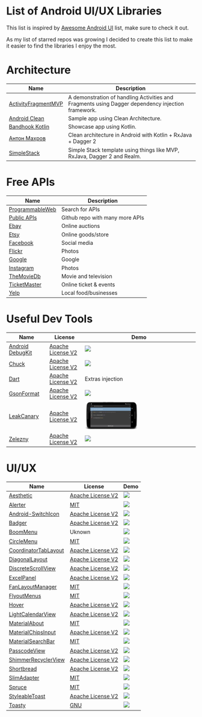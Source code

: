 List of Android UI/UX Libraries
==================

This list is inspired by [Awesome Android UI](https://github.com/wasabeef/awesome-android-ui) list, make sure to check it out.

As my list of starred repos was growing I decided to create this list to make it easier to find the libraries I enjoy the most.

Architecture
======================
Name | Description
--- | --- 
[ActivityFragmentMVP](https://github.com/spengilley/ActivityFragmentMVP) | A demonstration of handling Activities and Fragments using Dagger dependency injection framework.
[Android Clean](https://github.com/dmilicic/android-clean-sample-app) | Sample app using Clean Architecture.
[Bandhook Kotlin](https://github.com/antoniolg/Bandhook-Kotlin) | Showcase app using Kotlin.
[Антон Махров](https://medium.com/uptech-team/clean-architecture-in-android-with-kotlin-rxjava-dagger-2-2fdc7441edfc) | Clean architecture in Android with Kotlin + RxJava + Dagger 2
[SimpleStack](https://github.com/Zhuinden/simple-stack/tree/master/simple-stack-example-mvp) | Simple Stack template using things like MVP, RxJava, Dagger 2 and Realm.

Free APIs
======================
Name | Description
--- | --- 
[ProgrammableWeb](https://www.programmableweb.com/) | Search for APIs
[Public APIs](https://github.com/toddmotto/public-apis) | Github repo with many more APIs
[Ebay](https://go.developer.ebay.com/) | Online auctions
[Etsy](https://www.etsy.com/developers) | Online goods/store
[Facebook](https://developers.facebook.com/) | Social media
[Flickr](https://www.flickr.com/services/api/) | Photos
[Google](https://developers.google.com/android/) | Google
[Instagram](https://www.instagram.com/developer/) | Photos
[TheMovieDb](https://www.themoviedb.org/documentation/api) | Movie and television
[TicketMaster](http://developer.ticketmaster.com/) | Online ticket & events
[Yelp](https://www.yelp.com/developers/) | Local food/businesses

Useful Dev Tools
======================
Name | License | Demo
--- | --- | ---
[Android DebugKit](https://github.com/hulab/debugkit) | [Apache License V2](https://www.apache.org/licenses/LICENSE-2.0) | <img src="https://github.com/hulab/debugkit/raw/master/resources/screenshot.png" width="49%">
[Chuck](https://github.com/jgilfelt/chuck) | [Apache License V2](https://www.apache.org/licenses/LICENSE-2.0) | <img src="https://raw.githubusercontent.com/jgilfelt/chuck/master/assets/chuck.gif" width="49%">
[Dart](https://github.com/f2prateek/dart) | [Apache License V2](https://www.apache.org/licenses/LICENSE-2.0) | Extras injection
[GsonFormat](https://github.com/zzz40500/GsonFormat) | [Apache License V2](https://www.apache.org/licenses/LICENSE-2.0) | <img src="https://camo.githubusercontent.com/0d45c79c54ab57f6efe31e9019b11d93974fa039/687474703a2f2f75706c6f61642d696d616765732e6a69616e7368752e696f2f75706c6f61645f696d616765732f3136363836362d666639646333333661663732643764372e6769663f696d6167654d6f6772322f6175746f2d6f7269656e742f7374726970" width="49%">
[LeakCanary](https://github.com/square/leakcanary) | [Apache License V2](https://www.apache.org/licenses/LICENSE-2.0) | <img src="https://github.com/square/leakcanary/blob/master/assets/screenshot.png" width="49%">
[Zelezny](https://github.com/avast/android-butterknife-zelezny) | [Apache License V2](https://www.apache.org/licenses/LICENSE-2.0) | <img src="https://github.com/avast/android-butterknife-zelezny/blob/master/img/zelezny_animated.gif" width="49%">

UI/UX
======================
Name | License | Demo
--- | --- | ---
[Aesthetic](https://github.com/afollestad/aesthetic) | [Apache License V2](https://www.apache.org/licenses/LICENSE-2.0) | <img src="https://raw.githubusercontent.com/afollestad/aesthetic/master/images/showcase1.png" width="49%">
[Alerter](https://github.com/Tapadoo/Alerter) | [MIT](http://opensource.org/licenses/MIT) | <img src="https://github.com/Tapadoo/Alerter/blob/master/documentation/alert_default.gif" width="49%">
[Android-SwitchIcon](https://github.com/zagum/Android-SwitchIcon) | [Apache License V2](https://www.apache.org/licenses/LICENSE-2.0) | <img src="https://github.com/zagum/Android-SwitchIcon/blob/master/art/sample.gif" width="49%">
[Badger](https://github.com/volders/Badger) | [Apache License V2](https://www.apache.org/licenses/LICENSE-2.0) | <img src="https://github.com/volders/Badger/blob/master/assets/example.png" width="49%">
[BoomMenu](https://github.com/Nightonke/BoomMenu) | Uknown | <img src="https://github.com/Nightonke/BoomMenu/raw/master/Pictures/text-inside-button.gif" width="49%">
[CircleMenu](https://github.com/ImangazalievM/CircleMenu) | [MIT](http://opensource.org/licenses/MIT) | <img src="https://github.com/ImangazalievM/CircleMenu/blob/master/art/preview.gif" width="49%">
[CoordinatorTabLayout](https://github.com/hugeterry/CoordinatorTabLayout) | [Apache License V2](https://www.apache.org/licenses/LICENSE-2.0) | <img src="https://github.com/hugeterry/CoordinatorTabLayout/blob/master/showUI/show1.gif" width="49%">
[DiagonalLayout](https://github.com/florent37/DiagonalLayout) | [Apache License V2](https://www.apache.org/licenses/LICENSE-2.0) | <img src="https://raw.githubusercontent.com/florent37/DiagonalLayout/master/media/sample.gif" width="49%">
[DiscreteScrollView](https://github.com/yarolegovich/DiscreteScrollView) | [Apache License V2](https://www.apache.org/licenses/LICENSE-2.0) | <img src="https://github.com/yarolegovich/DiscreteScrollView/raw/master/images/cards_weather.gif" width="49%">
[ExcelPanel](https://github.com/zhouchaoyuan/excelPanel) | [Apache License V2](https://www.apache.org/licenses/LICENSE-2.0) | <img src="https://raw.githubusercontent.com/zhouchaoyuan/excelPanel/master/app/src/main/assets/roomFormDemoAdjustHeight.gif" width="49%">
[FanLayoutManager](https://github.com/Cleveroad/FanLayoutManager) | [MIT](http://opensource.org/licenses/MIT) | <img src="https://github.com/Cleveroad/FanLayoutManager/blob/master/images/demo_.gif" width="49%">
[FlyoutMenus](https://github.com/ShamylZakariya/FlyoutMenus) | [MIT](http://opensource.org/licenses/MIT) | <img src="https://github.com/ShamylZakariya/FlyoutMenus/raw/master/readme-assets/flyoutmenus-big.gif" width="49%">
[Hover](https://github.com/google/hover) | [Apache License V2](https://www.apache.org/licenses/LICENSE-2.0) | <img src="https://raw.githubusercontent.com/matthew-carroll/hover/gh-pages/images/screenrecords/hover-demo-screenrecord.gif" width="49%">
[LightCalendarView](https://github.com/recruit-mp/LightCalendarView) | [Apache License V2](https://www.apache.org/licenses/LICENSE-2.0) | <img src="https://cloud.githubusercontent.com/assets/21093614/18807459/a6692ca4-8282-11e6-921d-1ea46c545ed4.gif" width="49%">
[MaterialAbout](https://github.com/jrvansuita/MaterialAbout) | [MIT](http://opensource.org/licenses/MIT) | <img src="https://github.com/jrvansuita/MaterialAbout/raw/master/images/screenshots/dark.jpg" width="49%">
[MaterialChipsInput](https://github.com/pchmn/MaterialChipsInput) | [Apache License V2](https://www.apache.org/licenses/LICENSE-2.0) | <img src="https://github.com/pchmn/MaterialChipsInput/raw/master/docs/demo2.gif" width="49%">
[MaterialSearchBar](https://github.com/mancj/MaterialSearchBar) | [MIT](http://opensource.org/licenses/MIT) | <img src="https://github.com/mancj/MaterialSearchBar/blob/master/art/preview.gif" width="49%">
[PasscodeView](https://github.com/hanks-zyh/PasscodeView) | [Apache License V2](https://www.apache.org/licenses/LICENSE-2.0) | <img src="https://github.com/hanks-zyh/PasscodeView/raw/master/screenshot/demo.gif" width="49%">
[ShimmerRecyclerView](https://github.com/sharish/ShimmerRecyclerView) | [Apache License V2](https://www.apache.org/licenses/LICENSE-2.0) | <img src="https://github.com/sharish/ShimmerRecyclerView/blob/master/screenshots/list_demo.gif" width="49%">
[Shortbread](https://github.com/MatthiasRobbers/shortbread) | [Apache License V2](https://www.apache.org/licenses/LICENSE-2.0) | <img src="https://github.com/MatthiasRobbers/shortbread/blob/master/sample.png" width="49%">
[SlimAdapter](https://github.com/MEiDIK/SlimAdapter) | [MIT](http://opensource.org/licenses/MIT) | <img src="https://raw.githubusercontent.com/MEiDIK/SlimAdapter/master/SlimAdapter.jpg" width="49%">
[Spruce](https://github.com/willowtreeapps/spruce-android) | [MIT](http://opensource.org/licenses/MIT) | <img src="https://github.com/willowtreeapps/spruce-android/raw/master/imgs/recycler-example.gif" width="49%">
[StyleableToast](https://github.com/Muddz/StyleableToast) | [Apache License V2](https://www.apache.org/licenses/LICENSE-2.0) | <img src="https://camo.githubusercontent.com/a7edeb11d67c6192d90506df396258597ca84951/68747470733a2f2f6d656469612e67697068792e636f6d2f6d656469612f686f7136366e614a516b4543492f67697068792e676966" width="49%">
[Toasty](https://github.com/GrenderG/Toasty) | [GNU](http://www.gnu.org/licenses/gpl-3.0.en.html) | <img src="https://raw.githubusercontent.com/GrenderG/Toasty/master/art/scr_3.png" width="49%">
